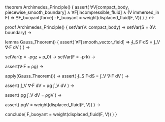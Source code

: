 theorem Archimedes_Principle() {
  assert(
    ∀V[compact_body, piecewise_smooth_boundary] ∧
    ∀F[incompressible_fluid] ∧
    (V immersed_in F) ⇒
    ∃F_buoyant[force] : F_buoyant = weight(displaced_fluid(F, V))
  )
} ↔

proof Archimedes_Principle() {
  setVar(V: compact_body) →
  setVar(S = ∂V: boundary) →
  
  lemma Gauss_Theorem() {
    assert(
      ∀F[smooth_vector_field] ⇒
      ∮_S F·dS = ∫_V ∇·F dV
    )
  } →
  
  setVar(p = -ρgz + p_0) →
  setVar(F = -p·k) →
  
  assert(∇·F = ρg) →
  
  apply(Gauss_Theorem()) →
  assert(
    ∮_S F·dS = ∫_V ∇·F dV
  ) →
  
  assert(
    ∫_V ∇·F dV = ρg ∫_V dV
  ) →
  
  assert(
    ρg ∫_V dV = ρgV
  ) →
  
  assert(
    ρgV = weight(displaced_fluid(F, V))
  ) →
  
  conclude(
    F_buoyant = weight(displaced_fluid(F, V))
  )
}